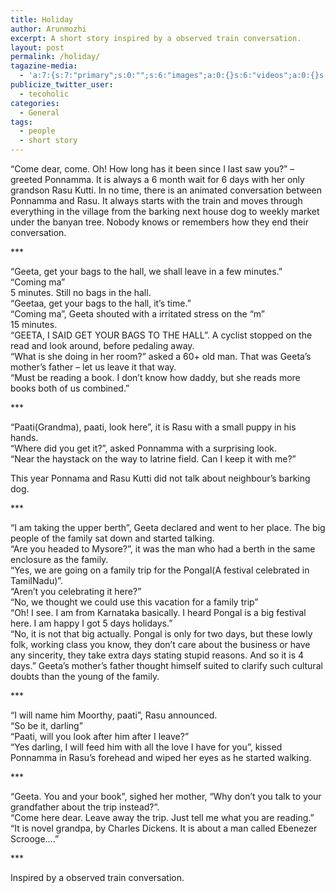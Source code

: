```yaml
---
title: Holiday
author: Arunmozhi
excerpt: A short story inspired by a observed train conversation.
layout: post
permalink: /holiday/
tagazine-media:
  - 'a:7:{s:7:"primary";s:0:"";s:6:"images";a:0:{}s:6:"videos";a:0:{}s:11:"image_count";i:0;s:6:"author";s:8:"16953485";s:7:"blog_id";s:8:"16344818";s:9:"mod_stamp";s:19:"2012-12-26 17:52:50";}'
publicize_twitter_user:
  - tecoholic
categories:
  - General
tags:
  - people
  - short story
---
```

&#8220;Come dear, come. Oh! How long has it been since I last saw you?&#8221; &#8211; greeted Ponnamma. It is always a 6 month wait for 6 days with her only grandson Rasu Kutti. In no time, there is an animated conversation between Ponnamma and Rasu. It always starts with the train and moves through everything in the village from the barking next house dog to weekly market under the banyan tree. Nobody knows or remembers how they end their conversation.

\***

&#8220;Geeta, get your bags to the hall, we shall leave in a few minutes.&#8221;  
&#8220;Coming ma&#8221;  
5 minutes. Still no bags in the hall.  
&#8220;Geetaa, get your bags to the hall, it&#8217;s time.&#8221;  
&#8220;Coming ma&#8221;, Geeta shouted with a irritated stress on the &#8220;m&#8221;  
15 minutes.  
&#8220;GEETA, I SAID GET YOUR BAGS TO THE HALL&#8221;. A cyclist stopped on the read and look around, before pedaling away.  
&#8220;What is she doing in her room?&#8221; asked a 60+ old man. That was Geeta&#8217;s mother&#8217;s father &#8211; let us leave it that way.  
&#8220;Must be reading a book. I don&#8217;t know how daddy, but she reads more books both of us combined.&#8221;

\***

&#8220;Paati(Grandma), paati, look here&#8221;, it is Rasu with a small puppy in his hands.  
&#8220;Where did you get it?&#8221;, asked Ponnamma with a surprising look.  
&#8220;Near the haystack on the way to latrine field. Can I keep it with me?&#8221;

This year Ponnama and Rasu Kutti did not talk about neighbour&#8217;s barking dog.

\***

&#8220;I am taking the upper berth&#8221;, Geeta declared and went to her place. The big people of the family sat down and started talking.  
&#8220;Are you headed to Mysore?&#8221;, it was the man who had a berth in the same enclosure as the family.  
&#8220;Yes, we are going on a family trip for the Pongal(A festival celebrated in TamilNadu)&#8221;.  
&#8220;Aren&#8217;t you celebrating it here?&#8221;  
&#8220;No, we thought we could use this vacation for a family trip&#8221;  
&#8220;Oh! I see. I am from Karnataka basically. I heard Pongal is a big festival here. I am happy I got 5 days holidays.&#8221;  
&#8220;No, it is not that big actually. Pongal is only for two days, but these lowly folk, working class you know, they don&#8217;t care about the business or have any sincerity, they take extra days stating stupid reasons. And so it is 4 days.&#8221; Geeta&#8217;s mother&#8217;s father thought himself suited to clarify such cultural doubts than the young of the family.

\***

&#8220;I will name him Moorthy, paati&#8221;, Rasu announced.  
&#8220;So be it, darling&#8221;  
&#8220;Paati, will you look after him after I leave?&#8221;  
&#8220;Yes darling, I will feed him with all the love I have for you&#8221;, kissed Ponnamma in Rasu&#8217;s forehead and wiped her eyes as he started walking.

\***

&#8220;Geeta. You and your book&#8221;, sighed her mother, &#8220;Why don&#8217;t you talk to your grandfather about the trip instead?&#8221;.  
&#8220;Come here dear. Leave away the trip. Just tell me what you are reading.&#8221;  
&#8220;It is novel grandpa, by Charles Dickens. It is about a man called Ebenezer Scrooge&#8230;.&#8221;

\***

Inspired by a observed train conversation.
